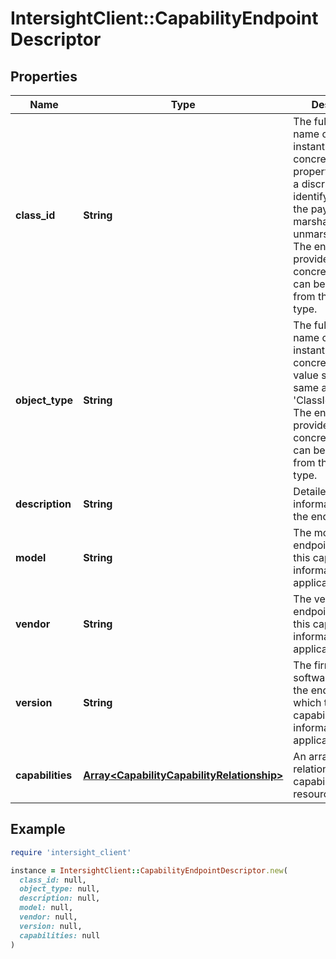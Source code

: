 # IntersightClient::CapabilityEndpointDescriptor

## Properties

| Name | Type | Description | Notes |
| ---- | ---- | ----------- | ----- |
| **class_id** | **String** | The fully-qualified name of the instantiated, concrete type. This property is used as a discriminator to identify the type of the payload when marshaling and unmarshaling data. The enum values provides the list of concrete types that can be instantiated from this abstract type. |  |
| **object_type** | **String** | The fully-qualified name of the instantiated, concrete type. The value should be the same as the &#39;ClassId&#39; property. The enum values provides the list of concrete types that can be instantiated from this abstract type. |  |
| **description** | **String** | Detailed information about the endpoint. | [optional] |
| **model** | **String** | The model of the endpoint, for which this capability information is applicable. | [optional] |
| **vendor** | **String** | The vendor of the endpoint, for which this capability information is applicable. | [optional] |
| **version** | **String** | The firmware or software version of the endpoint, for which this capability information is applicable. | [optional] |
| **capabilities** | [**Array&lt;CapabilityCapabilityRelationship&gt;**](CapabilityCapabilityRelationship.md) | An array of relationships to capabilityCapability resources. | [optional] |

## Example

```ruby
require 'intersight_client'

instance = IntersightClient::CapabilityEndpointDescriptor.new(
  class_id: null,
  object_type: null,
  description: null,
  model: null,
  vendor: null,
  version: null,
  capabilities: null
)
```

